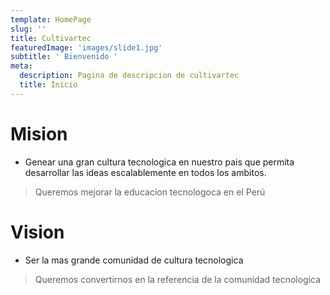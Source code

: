 ```yaml
---
template: HomePage
slug: ''
title: Cultivartec
featuredImage: 'images/slide1.jpg'
subtitle: ' Bienvenido '
meta:
  description: Pagina de descripcion de cultivartec
  title: Inicio
---
```


# Mision

- Genear una gran cultura tecnologica en nuestro pais que permita desarrollar las ideas escalablemente en todos los ambitos.

> Queremos mejorar la educacion tecnologoca en el Perú

# Vision

- Ser la mas grande comunidad de cultura tecnologica

> Queremos convertirnos en la referencia de la comunidad tecnologica

